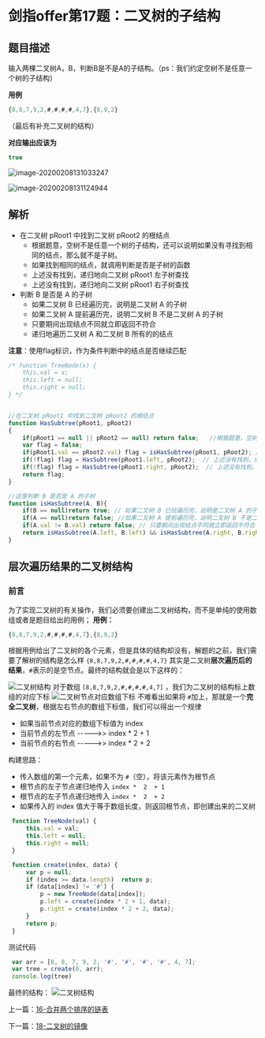 # 剑指offer第17题：二叉树的子结构



## 题目描述

输入两棵二叉树A，B，判断B是不是A的子结构。（ps：我们约定空树不是任意一个树的子结构）

**用例**

```javascript
{8,8,7,9,2,#,#,#,#,4,7},{8,9,2}
```

（最后有补充二叉树的结构）

**对应输出应该为**

```javascript
true
```

![image-20200208131033247](images/image-20200208131033247.png)

![image-20200208131124944](images/image-20200208131124944.png)

## 解析

- 在二叉树 pRoot1 中找到二叉树 pRoot2 的根结点
  - 根据题意，空树不是任意一个树的子结构，还可以说明如果没有寻找到相同的结点，那么就不是子树。
  - 如果找到相同的结点，就调用判断是否是子树的函数
  - 上述没有找到，递归地向二叉树 pRoot1 左子树查找
  - 上述没有找到，递归地向二叉树 pRoot1 右子树查找
- 判断 B 是否是 A 的子树
  - 如果二叉树 B 已经遍历完，说明是二叉树 A 的子树
  - 如果二叉树 A 提前遍历完，说明二叉树 B 不是二叉树 A 的子树
  - 只要期间出现结点不同就立即返回不符合
  - 递归地遍历二叉树 A 和二叉树 B 所有的的结点

**注意**：使用flag标识，作为条件判断中的结点是否继续匹配

```javascript
/* function TreeNode(x) {
    this.val = x;
    this.left = null;
    this.right = null;
} */


//在二叉树 pRoot1 中找到二叉树 pRoot2 的根结点
function HasSubtree(pRoot1, pRoot2)
{
    if(pRoot1 == null || pRoot2 == null) return false;   //根据题意，空树不是任意一个树的子结构，还可以说明如果没有寻找到相同的结点，那么就不是子树。
    var flag = false;  
    if(pRoot1.val == pRoot2.val) flag = isHasSubtree(pRoot1, pRoot2); // 如果找到相同的结点，就调用判断是否是子树的函数
    if(!flag) flag = HasSubtree(pRoot1.left, pRoot2);  // 上述没有找到，向二叉树 pRoot1 左子树查找
    if(!flag) flag = HasSubtree(pRoot1.right, pRoot2);  // 上述没有找到，向二叉树 pRoot1 右子树查找
    return flag;
}

//这里判断 B 是否是 A 的子树
function isHasSubtree(A, B){
    if(B == null)return true; // 如果二叉树 B 已经遍历完，说明是二叉树 A 的子树
    if(A == null)return false; //如果二叉树 A 提前遍历完，说明二叉树 B 不是二叉树 A 的子树
    if(A.val != B.val) return false; // 只要期间出现结点不同就立即返回不符合
    return isHasSubtree(A.left, B.left) && isHasSubtree(A.right, B.right);  // 遍历二叉树 A 和二叉树 B 所有的的结点
}
```



## 层次遍历结果的二叉树结构

### 前言
为了实现二叉树的有关操作，我们必须要创建出二叉树结构，而不是单纯的使用数组或者是题目给出的用例；
**用例：**

```javascript
{8,8,7,9,2,#,#,#,#,4,7},{8,9,2}
```

根据用例给出了二叉树的各个元素，但是具体的结构却没有，解题的之前，我们需要了解树的结构是怎么样
 `{8,8,7,9,2,#,#,#,#,4,7}` 其实是二叉树**层次遍历后的结果**，`#`表示的是空节点。最终的结构就会是以下这样的：

![二叉树结构](images/20200210185048299.png)
对于数组 `[8,8,7,9,2,#,#,#,#,4,7]` ，我们为二叉树的结构标上数组的对应下标
![二叉树节点对应数组下标](images/20200210190420991.png)
不难看出如果将 `#`加上，那就是一个**完全二叉树**，根据左右节点的数组下标值，我们可以得出一个规律

- 如果当前节点对应的数组下标值为 index
- 当前节点的左节点   ----->>  index *  2  + 1
- 当前节点的右节点   ----->>  index *  2  + 2

构建思路：
- 传入数组的第一个元素，如果不为  `#`（空），将该元素作为根节点
- 根节点的左子节点递归地传入 `index *  2  + 1`
- 根节点的左子节点递归地传入 `index *  2  + 2`
- 如果传入的 index 值大于等于数组长度，则返回根节点，即创建出来的二叉树

```javascript
 function TreeNode(val) {
     this.val = val;
     this.left = null;
     this.right = null;
 }

 function create(index, data) {
     var p = null;
     if (index >= data.length)  return p;
     if (data[index] != '#') {
         p = new TreeNode(data[index]);
         p.left = create(index * 2 + 1, data);
         p.right = create(index * 2 + 2, data);
     }
     return p;
 }
```

测试代码
```javascript
 var arr = [8, 8, 7, 9, 2, '#', '#', '#', '#', 4, 7];
 var tree = create(0, arr);
 console.log(tree)
```
最终的结构：
![二叉树结构](images/20200210193710296.png)


上一篇：[16-合并两个排序的链表](../16-合并两个排序的链表/)

下一篇：[18-二叉树的镜像](../18-二叉树的镜像/)
